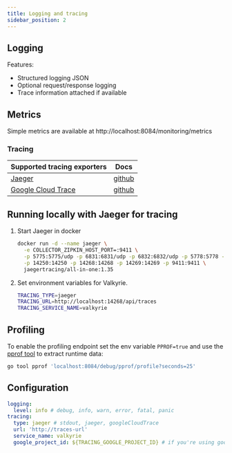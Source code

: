 ```yaml
---
title: Logging and tracing
sidebar_position: 2
---
```


## Logging
Features:
- Structured logging JSON
- Optional request/response logging
- Trace information attached if available

## Metrics
Simple metrics are available at http://localhost:8084/monitoring/metrics

### Tracing
| Supported tracing exporters                          | Docs                                                                                    |
|------------------------------------------------------|-----------------------------------------------------------------------------------------|
| [Jaeger](https://www.jaegertracing.io/)              | [github](https://github.com/open-telemetry/opentelemetry-go/tree/main/exporters/jaeger) |
| [Google Cloud Trace](https://cloud.google.com/trace) | [github](https://github.com/GoogleCloudPlatform/opentelemetry-operations-go)            |

## Running locally with Jaeger for tracing
1. Start Jaeger in docker
    ```bash
    docker run -d --name jaeger \
      -e COLLECTOR_ZIPKIN_HOST_PORT=:9411 \
      -p 5775:5775/udp -p 6831:6831/udp -p 6832:6832/udp -p 5778:5778 -p 16686:16686 \
      -p 14250:14250 -p 14268:14268 -p 14269:14269 -p 9411:9411 \
      jaegertracing/all-in-one:1.35
    ```
2. Set environment variables for Valkyrie.
    ```bash
    TRACING_TYPE=jaeger
    TRACING_URL=http://localhost:14268/api/traces
    TRACING_SERVICE_NAME=valkyrie
    ```

## Profiling
To enable the profiling endpoint set the env variable `PPROF=true` and use the [pprof tool](https://github.com/google/pprof)
to extract runtime data:
```bash
go tool pprof 'localhost:8084/debug/pprof/profile?seconds=25'
```
## Configuration

```yaml
logging:
  level: info # debug, info, warn, error, fatal, panic
tracing:
  type: jaeger # stdout, jaeger, googleCloudTrace
  url: 'http://traces-url'
  service_name: valkyrie
  google_project_id: ${TRACING_GOOGLE_PROJECT_ID} # if you're using googleCloudTrace
```